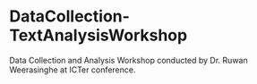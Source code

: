 # DataCollection-TextAnalysisWorkshop
Data Collection and Analysis Workshop conducted by Dr. Ruwan Weerasinghe at ICTer conference.
